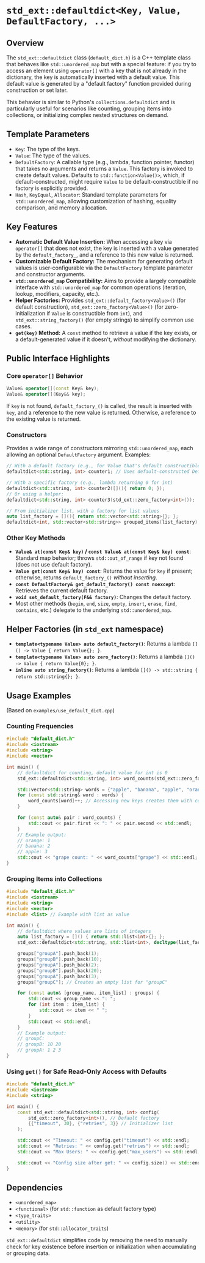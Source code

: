 # `std_ext::defaultdict<Key, Value, DefaultFactory, ...>`

## Overview

The `std_ext::defaultdict` class (`default_dict.h`) is a C++ template class that behaves like `std::unordered_map` but with a special feature: if you try to access an element using `operator[]` with a key that is not already in the dictionary, the key is automatically inserted with a default value. This default value is generated by a "default factory" function provided during construction or set later.

This behavior is similar to Python's `collections.defaultdict` and is particularly useful for scenarios like counting, grouping items into collections, or initializing complex nested structures on demand.

## Template Parameters

-   `Key`: The type of the keys.
-   `Value`: The type of the values.
-   `DefaultFactory`: A callable type (e.g., lambda, function pointer, functor) that takes no arguments and returns a `Value`. This factory is invoked to create default values. Defaults to `std::function<Value()>`, which, if default-constructed, might require `Value` to be default-constructible if no factory is explicitly provided.
-   `Hash`, `KeyEqual`, `Allocator`: Standard template parameters for `std::unordered_map`, allowing customization of hashing, equality comparison, and memory allocation.

## Key Features

-   **Automatic Default Value Insertion:** When accessing a key via `operator[]` that does not exist, the key is inserted with a value generated by the `default_factory_`, and a reference to this new value is returned.
-   **Customizable Default Factory:** The mechanism for generating default values is user-configurable via the `DefaultFactory` template parameter and constructor arguments.
-   **`std::unordered_map` Compatibility:** Aims to provide a largely compatible interface with `std::unordered_map` for common operations (iteration, lookup, modifiers, capacity, etc.).
-   **Helper Factories:** Provides `std_ext::default_factory<Value>()` (for default construction), `std_ext::zero_factory<Value>()` (for zero-initialization if `Value` is constructible from `int`), and `std_ext::string_factory()` (for empty strings) to simplify common use cases.
-   **`get(key)` Method:** A `const` method to retrieve a value if the key exists, or a default-generated value if it doesn't, *without* modifying the dictionary.

## Public Interface Highlights

### Core `operator[]` Behavior
```cpp
Value& operator[](const Key& key);
Value& operator[](Key&& key);
```
If `key` is not found, `default_factory_()` is called, the result is inserted with `key`, and a reference to the new value is returned. Otherwise, a reference to the existing value is returned.

### Constructors
Provides a wide range of constructors mirroring `std::unordered_map`, each allowing an optional `DefaultFactory` argument. Examples:
```cpp
// With a default factory (e.g., for Value that's default constructible)
defaultdict<std::string, int> counter1; // Uses default-constructed DefaultFactory

// With a specific factory (e.g., lambda returning 0 for int)
defaultdict<std::string, int> counter2([](){ return 0; });
// Or using a helper:
defaultdict<std::string, int> counter3(std_ext::zero_factory<int>());

// From initializer list, with a factory for list values
auto list_factory = [](){ return std::vector<std::string>{}; };
defaultdict<int, std::vector<std::string>> grouped_items(list_factory);
```

### Other Key Methods
-   **`Value& at(const Key& key)` / `const Value& at(const Key& key) const`**: Standard map behavior; throws `std::out_of_range` if key not found (does not use default factory).
-   **`Value get(const Key& key) const`**: Returns the value for `key` if present; otherwise, returns `default_factory_()` *without inserting*.
-   **`const DefaultFactory& get_default_factory() const noexcept`**: Retrieves the current default factory.
-   **`void set_default_factory(F&& factory)`**: Changes the default factory.
-   Most other methods (`begin`, `end`, `size`, `empty`, `insert`, `erase`, `find`, `contains`, etc.) delegate to the underlying `std::unordered_map`.

## Helper Factories (in `std_ext` namespace)
-   **`template<typename Value> auto default_factory()`**: Returns a lambda `[]() -> Value { return Value{}; }`.
-   **`template<typename Value> auto zero_factory()`**: Returns a lambda `[]() -> Value { return Value{0}; }`.
-   **`inline auto string_factory()`**: Returns a lambda `[]() -> std::string { return std::string{}; }`.

## Usage Examples

(Based on `examples/use_default_dict.cpp`)

### Counting Frequencies

```cpp
#include "default_dict.h"
#include <iostream>
#include <string>
#include <vector>

int main() {
    // defaultdict for counting, default value for int is 0
    std_ext::defaultdict<std::string, int> word_counts(std_ext::zero_factory<int>());

    std::vector<std::string> words = {"apple", "banana", "apple", "orange", "apple", "banana"};
    for (const std::string& word : words) {
        word_counts[word]++; // Accessing new keys creates them with count 0, then increments
    }

    for (const auto& pair : word_counts) {
        std::cout << pair.first << ": " << pair.second << std::endl;
    }
    // Example output:
    // orange: 1
    // banana: 2
    // apple: 3
    std::cout << "grape count: " << word_counts["grape"] << std::endl; // Accesses "grape", initializes to 0
}
```

### Grouping Items into Collections

```cpp
#include "default_dict.h"
#include <iostream>
#include <string>
#include <vector>
#include <list> // Example with list as value

int main() {
    // defaultdict where values are lists of integers
    auto list_factory = []() { return std::list<int>{}; };
    std_ext::defaultdict<std::string, std::list<int>, decltype(list_factory)> groups(list_factory);

    groups["groupA"].push_back(1);
    groups["groupB"].push_back(10);
    groups["groupA"].push_back(2);
    groups["groupB"].push_back(20);
    groups["groupA"].push_back(3);
    groups["groupC"]; // Creates an empty list for "groupC"

    for (const auto& [group_name, item_list] : groups) {
        std::cout << group_name << ": ";
        for (int item : item_list) {
            std::cout << item << " ";
        }
        std::cout << std::endl;
    }
    // Example output:
    // groupC:
    // groupB: 10 20
    // groupA: 1 2 3
}
```

### Using `get()` for Safe Read-Only Access with Defaults

```cpp
#include "default_dict.h"
#include <iostream>
#include <string>

int main() {
    const std_ext::defaultdict<std::string, int> config(
        std_ext::zero_factory<int>(), // Default factory
        {{"timeout", 30}, {"retries", 3}} // Initializer list
    );

    std::cout << "Timeout: " << config.get("timeout") << std::endl;     // 30
    std::cout << "Retries: " << config.get("retries") << std::endl;     // 3
    std::cout << "Max Users: " << config.get("max_users") << std::endl; // 0 (from factory, not inserted)

    std::cout << "Config size after get: " << config.size() << std::endl; // Still 2, "max_users" was not added
}
```

## Dependencies
- `<unordered_map>`
- `<functional>` (for `std::function` as default factory type)
- `<type_traits>`
- `<utility>`
- `<memory>` (for `std::allocator_traits`)

`std_ext::defaultdict` simplifies code by removing the need to manually check for key existence before insertion or initialization when accumulating or grouping data.
